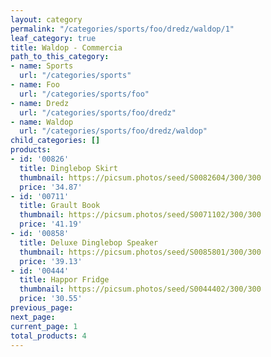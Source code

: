 ```yaml
---
layout: category
permalink: "/categories/sports/foo/dredz/waldop/1"
leaf_category: true
title: Waldop - Commercia
path_to_this_category:
- name: Sports
  url: "/categories/sports"
- name: Foo
  url: "/categories/sports/foo"
- name: Dredz
  url: "/categories/sports/foo/dredz"
- name: Waldop
  url: "/categories/sports/foo/dredz/waldop"
child_categories: []
products:
- id: '00826'
  title: Dinglebop Skirt
  thumbnail: https://picsum.photos/seed/S0082604/300/300
  price: '34.87'
- id: '00711'
  title: Grault Book
  thumbnail: https://picsum.photos/seed/S0071102/300/300
  price: '41.19'
- id: '00858'
  title: Deluxe Dinglebop Speaker
  thumbnail: https://picsum.photos/seed/S0085801/300/300
  price: '39.13'
- id: '00444'
  title: Happor Fridge
  thumbnail: https://picsum.photos/seed/S0044402/300/300
  price: '30.55'
previous_page: 
next_page: 
current_page: 1
total_products: 4
---
```

